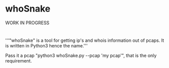 # whoSnake
WORK IN PROGRESS
# 
'''"whoSnake" is a tool for getting ip's and whois information out of pcaps. It is written in Python3 hence the name.''' 

Pass it a pcap "python3 whoSnake.py --pcap 'my pcap'", that is the only requirement.
